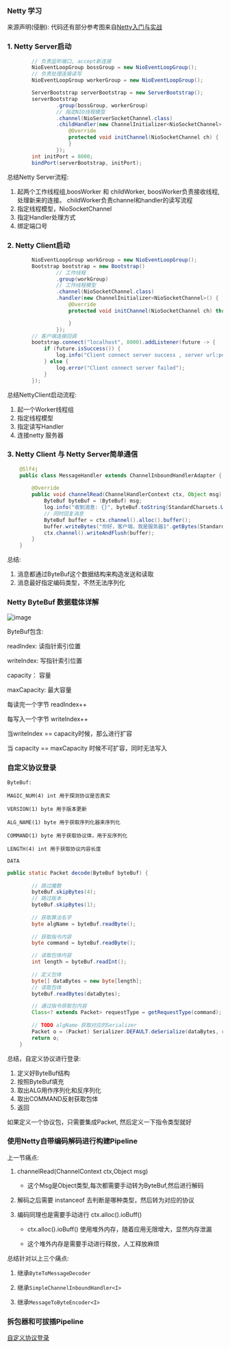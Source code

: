 ### Netty 学习

来源声明(侵删): 代码还有部分参考图来自[Netty入门与实战](https://juejin.im/book/5b4bc28bf265da0f60130116/section/5b4db131e51d4519634fb867#heading-1)

### 1. Netty Server启动

```java
        // 负责监听端口, accept新连接
        NioEventLoopGroup bossGroup = new NioEventLoopGroup();
        // 负责处理连接读写
        NioEventLoopGroup workerGroup = new NioEventLoopGroup();

        ServerBootstrap serverBootstrap = new ServerBootstrap();
        serverBootstrap
                .group(bossGroup, workerGroup)
                // 指定NIO线程模型
                .channel(NioServerSocketChannel.class)
                .childHandler(new ChannelInitializer<NioSocketChannel>() {
                    @Override
                    protected void initChannel(NioSocketChannel ch) {
                    }
                });
        int initPort = 8000;
        bindPort(serverBootstrap, initPort);
```

总结Netty Server流程:

1. 起两个工作线程组,boosWorker 和 childWorker, boosWorker负责接收线程,处理新来的连接。 childWorker负责channel和handler的读写流程
2. 指定线程模型，NioSocketChannel
3. 指定Handler处理方式
4. 绑定端口号

### 2. Netty Client启动

```java
        NioEventLoopGroup workGroup = new NioEventLoopGroup();
        Bootstrap bootstrap = new Bootstrap()
                // 工作线程
                .group(workGroup)
                // 工作线程模型
                .channel(NioSocketChannel.class)
                .handler(new ChannelInitializer<NioSocketChannel>() {
                    @Override
                    protected void initChannel(NioSocketChannel ch) throws Exception {

                    }
                });
        // 客户端连接回调
        bootstrap.connect("localhost", 8000).addListener(future -> {
            if (future.isSuccess()) {
                log.info("Client connect server success , server url:port {}:{}", "localhost", "8000");
            } else {
                log.error("Client connect server failed");
            }
        });
```
总结NettyClient启动流程:
1. 起一个Worker线程组
2. 指定线程模型
3. 指定读写Handler
4. 连接netty 服务器

### 3. Netty Client 与 Netty Server简单通信

```java
    @Slf4j
    public class MessageHandler extends ChannelInboundHandlerAdapter {
    
        @Override
        public void channelRead(ChannelHandlerContext ctx, Object msg) throws Exception {
            ByteBuf byteBuf = (ByteBuf) msg;
            log.info("收到消息: {}", byteBuf.toString(StandardCharsets.UTF_8));
            // 同时回复消息
            ByteBuf buffer = ctx.channel().alloc().buffer();
            buffer.writeBytes("你好，客户端，我是服务器1".getBytes(StandardCharsets.UTF_8));
            ctx.channel().writeAndFlush(buffer);
        }
    }
```

总结: 

1. 消息都通过ByteBuf这个数据结构来构造发送和读取
2. 消息最好指定编码类型，不然无法序列化


### Netty ByteBuf 数据载体详解

![image](https://user-gold-cdn.xitu.io/2018/8/5/1650817a1455afbb?imageView2/0/w/1280/h/960/format/webp/ignore-error/1)

ByteBuf包含:

readIndex: 读指针索引位置

writeIndex: 写指针索引位置

capacity： 容量

maxCapacity: 最大容量

每读完一个字节 readIndex++

每写入一个字节 writeIndex++

当writeIndex == capacity时候，那么进行扩容

当 capacity == maxCapacity 时候不可扩容，同时无法写入


### 自定义协议登录

```text
ByteBuf:

MAGIC_NUM(4) int 用于探测协议是否真实

VERSION(1) byte 用于版本更新

ALG_NAME(1) byte 用于获取序列化器来序列化

COMMAND(1) byte 用于获取协议体，用于反序列化

LENGTH(4) int 用于获取协议内容长度

DATA

```

```java
public static Packet decode(ByteBuf byteBuf) {
    
        // 跳过魔数
        byteBuf.skipBytes(4);
        // 跳过版本
        byteBuf.skipBytes(1);
        
        // 获取算法名字
        byte algName = byteBuf.readByte();
        
        // 获取指令内容
        byte command = byteBuf.readByte();

        // 读取包体内容
        int length = byteBuf.readInt();
        
        // 定义包体
        byte[] dataBytes = new byte[length];
        // 读取包体
        byteBuf.readBytes(dataBytes);

        // 通过指令获取包内容
        Class<? extends Packet> requestType = getRequestType(command);
        
        // TODO algName 获取对应的Serializer
        Packet o = (Packet) Serializer.DEFAULT.deSerialize(dataBytes, requestType);
        return o;
    }

```

总结，自定义协议进行登录:

1. 定义好ByteBuf结构
2. 按照ByteBuf填充
3. 取出ALG用作序列化和反序列化
4. 取出COMMAND反射获取包体
5. 返回

如果定义一个协议包，只需要集成Packet, 然后定义一下指令类型就好


### 使用Netty自带编码解码进行构建Pipeline

上一节痛点:

1. channelRead(ChannelContext ctx,Object msg)

    - 这个Msg是Object类型,每次都需要手动转为ByteBuf,然后进行解码

2. 解码之后需要 instanceof 去判断是哪种类型，然后转为对应的协议

3. 编码同理也是需要手动进行 ctx.alloc().ioBuff() 

    - ctx.alloc().ioBuff() 使用堆外内存，随着应用无限增大，显然内存泄漏

    - 这个堆外内存是需要手动进行释放，人工释放麻烦
    
总结针对以上三个痛点:

1. 继承`ByteToMessageDecoder`

2. 继承`SimpleChannelInboundHandler<I>`

3. 继承`MessageToByteEncoder<I>`


### 拆包器和可拔插Pipeline

[自定义协议登录](###自定义协议登录)